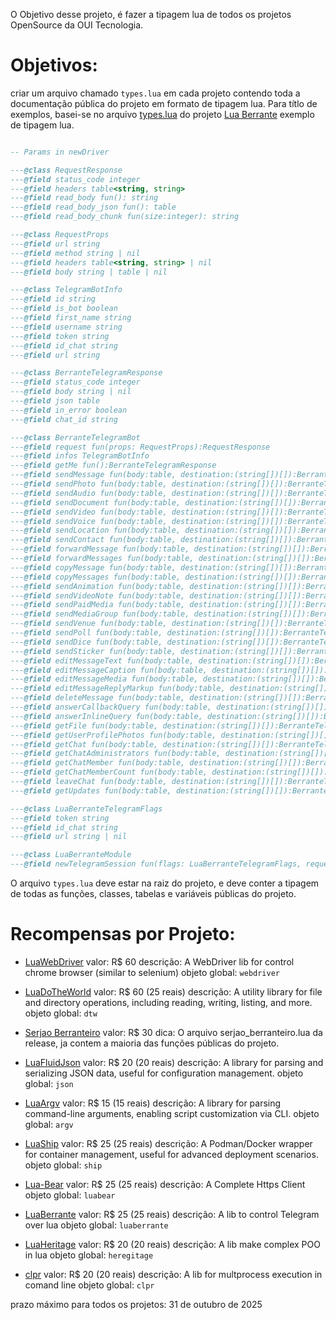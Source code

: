 
O Objetivo desse projeto, é fazer a tipagem lua de todos os projetos OpenSource da OUI Tecnologia.

# Objetivos:
criar um arquivo chamado `types.lua` em cada projeto contendo toda a documentação pública do projeto em formato de tipagem lua.
Para títlo de exemplos, basei-se no arquivo [types.lua](https://github.com/SamuelHenriqueDeMoraisVitrio/LuaBerrante/blob/main/types.lua) do projeto [Lua Berrante](https://github.com/SamuelHenriqueDeMoraisVitrio/LuaBerrante/tree/main) 
exemplo de tipagem lua.
```lua 

-- Params in newDriver

---@class RequestResponse
---@field status_code integer
---@field headers table<string, string>
---@field read_body fun(): string
---@field read_body_json fun(): table
---@field read_body_chunk fun(size:integer): string

---@class RequestProps
---@field url string
---@field method string | nil
---@field headers table<string, string> | nil
---@field body string | table | nil

---@class TelegramBotInfo
---@field id string
---@field is_bot boolean
---@field first_name string
---@field username string
---@field token string
---@field id_chat string
---@field url string

---@class BerranteTelegramResponse
---@field status_code integer
---@field body string | nil
---@field json table
---@field in_error boolean
---@field chat_id string

---@class BerranteTelegramBot
---@field request fun(props: RequestProps):RequestResponse
---@field infos TelegramBotInfo
---@field getMe fun():BerranteTelegramResponse
---@field sendMessage fun(body:table, destination:(string[])[]):BerranteTelegramResponse[]
---@field sendPhoto fun(body:table, destination:(string[])[]):BerranteTelegramResponse[]
---@field sendAudio fun(body:table, destination:(string[])[]):BerranteTelegramResponse[]
---@field sendDocument fun(body:table, destination:(string[])[]):BerranteTelegramResponse[]
---@field sendVideo fun(body:table, destination:(string[])[]):BerranteTelegramResponse[]
---@field sendVoice fun(body:table, destination:(string[])[]):BerranteTelegramResponse[]
---@field sendLocation fun(body:table, destination:(string[])[]):BerranteTelegramResponse[]
---@field sendContact fun(body:table, destination:(string[])[]):BerranteTelegramResponse[]
---@field forwardMessage fun(body:table, destination:(string[])[]):BerranteTelegramResponse[]
---@field forwardMessages fun(body:table, destination:(string[])[]):BerranteTelegramResponse[]
---@field copyMessage fun(body:table, destination:(string[])[]):BerranteTelegramResponse[]
---@field copyMessages fun(body:table, destination:(string[])[]):BerranteTelegramResponse[]
---@field sendAnimation fun(body:table, destination:(string[])[]):BerranteTelegramResponse[]
---@field sendVideoNote fun(body:table, destination:(string[])[]):BerranteTelegramResponse[]
---@field sendPaidMedia fun(body:table, destination:(string[])[]):BerranteTelegramResponse[]
---@field sendMediaGroup fun(body:table, destination:(string[])[]):BerranteTelegramResponse[]
---@field sendVenue fun(body:table, destination:(string[])[]):BerranteTelegramResponse[]
---@field sendPoll fun(body:table, destination:(string[])[]):BerranteTelegramResponse[]
---@field sendDice fun(body:table, destination:(string[])[]):BerranteTelegramResponse[]
---@field sendSticker fun(body:table, destination:(string[])[]):BerranteTelegramResponse[]
---@field editMessageText fun(body:table, destination:(string[])[]):BerranteTelegramResponse[]
---@field editMessageCaption fun(body:table, destination:(string[])[]):BerranteTelegramResponse[]
---@field editMessageMedia fun(body:table, destination:(string[])[]):BerranteTelegramResponse[]
---@field editMessageReplyMarkup fun(body:table, destination:(string[])[]):BerranteTelegramResponse[]
---@field deleteMessage fun(body:table, destination:(string[])[]):BerranteTelegramResponse[]
---@field answerCallbackQuery fun(body:table, destination:(string[])[]):BerranteTelegramResponse[]
---@field answerInlineQuery fun(body:table, destination:(string[])[]):BerranteTelegramResponse[]
---@field getFile fun(body:table, destination:(string[])[]):BerranteTelegramResponse[]
---@field getUserProfilePhotos fun(body:table, destination:(string[])[]):BerranteTelegramResponse[]
---@field getChat fun(body:table, destination:(string[])[]):BerranteTelegramResponse[]
---@field getChatAdministrators fun(body:table, destination:(string[])[]):BerranteTelegramResponse[]
---@field getChatMember fun(body:table, destination:(string[])[]):BerranteTelegramResponse[]
---@field getChatMemberCount fun(body:table, destination:(string[])[]):BerranteTelegramResponse[]
---@field leaveChat fun(body:table, destination:(string[])[]):BerranteTelegramResponse[]
---@field getUpdates fun(body:table, destination:(string[])[]):BerranteTelegramResponse[]

---@class LuaBerranteTelegramFlags
---@field token string
---@field id_chat string
---@field url string | nil

---@class LuaBerranteModule
---@field newTelegramSession fun(flags: LuaBerranteTelegramFlags, request_maker: fun(props: RequestProps):RequestResponse): BerranteTelegramBot | nil
```
O arquivo `types.lua` deve estar na raiz do projeto, e deve conter a tipagem de todas as funções, classes, tabelas e variáveis públicas do projeto.

# Recompensas por Projeto:

- [LuaWebDriver](https://github.com/OUIsolutions/LuaWebDriver)
valor: R$ 60 
descrição: A WebDriver lib for control chrome browser (similar to selenium)
objeto global: `webdriver`

- [LuaDoTheWorld](https://github.com/OUIsolutions/LuaDoTheWorld)
valor: R$ 60 (25 reais)
descrição: A utility library for file and directory operations, including reading, writing, listing, and more.
objeto global: `dtw`


- [Serjao Berranteiro](https://github.com/SamuelHenriqueDeMoraisVitrio/SerjaoBerranteiroServer)
valor: R$ 30
dica: O arquivo serjao_berranteiro.lua da release, ja contem a maioria das funções públicas do projeto.



- [LuaFluidJson](https://github.com/OUIsolutions/LuaFluidJson)
valor: R$ 20 (20 reais)
descrição: A library for parsing and serializing JSON data, useful for configuration management.
objeto global: `json`

- [LuaArgv](https://github.com/OUIsolutions/LuaArgv)
valor: R$ 15 (15 reais)
descrição: A library for parsing command-line arguments, enabling script customization via CLI.
objeto global: `argv`


- [LuaShip](https://github.com/OUIsolutions/LuaShip)
valor: R$ 25 (25 reais)
descrição: A Podman/Docker wrapper for container management, useful for advanced deployment scenarios.
objeto global: `ship`

- [Lua-Bear](https://github.com/OUIsolutions/Lua-Bear)
valor: R$ 25 (25 reais)
descrição: A Complete Https Client
objeto global: `luabear`


- [LuaBerrante](https://github.com/SamuelHenriqueDeMoraisVitrio/LuaBerrante)
valor: R$ 25 (25 reais)
descrição: A lib to control Telegram over lua
objeto global: `luaberrante`

- [LuaHeritage](https://github.com/mateusmoutinho/LuaHeritage)
valor: R$ 20 (20 reais)
descrição: A lib make complex POO in lua
objeto global: `heregitage`

- [clpr](https://github.com/OUIsolutions/clpr)
valor: R$ 20 (20 reais)
descrição: A lib for multprocess execution in comand line
objeto global: `clpr` 

prazo máximo para todos os projetos: 31 de outubro de 2025